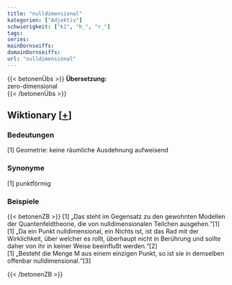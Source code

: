 ```yaml
---
title: "nulldimensional"
kategorien: ["Adjektiv"]
schwierigkeit: ["k1", "h_", "r_"]
tags:
series:
mainDornseiffs:
domainDornseiffs:
url: "nulldimensional"
---
```


{{< betonenÜbs >}}
**Übersetzung:**  
zero-dimensional  
{{< /betonenÜbs >}}

## Wiktionary [[+](https://de.wiktionary.org/wiki/nulldimensional)]

### Bedeutungen
[1] Geometrie: keine räumliche Ausdehnung aufweisend  

### Synonyme
[1] punktförmig  

### Beispiele
{{< betonenZB >}}
[1] „Das steht im Gegensatz zu den gewohnten Modellen der Quantenfeldtheorie, die von nulldimensionalen Teilchen ausgehen.“[1]  
[1] „Da ein Punkt nulldimensional, ein Nichts ist, ist das Rad mit der Wirklichkeit, über welcher es rollt, überhaupt nicht in Berührung und sollte daher von ihr in keiner Weise beeinflußt werden.“[2]  
[1] „Besteht die Menge M aus einem einzigen Punkt, so ist sie in demselben offenbar nulldimensional.“[3]  

{{< /betonenZB >}}


